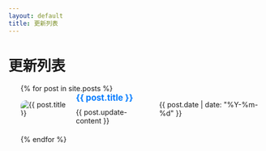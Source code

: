 ```yaml
---
layout: default
title: 更新列表
---
```


# 更新列表

<style>
  .log-icon img {
    margin-right: 10px; /* 图标与标题之间的间距 */
    vertical-align: middle; /* 垂直居中 */
    border-radius: 10px; /* 圆角  */    
  }

  /* 日志项样式 */
  .log-item {
    display: flex;
    align-items: center;
    justify-content: space-between;
    margin-bottom: 20px;
  }

  .log-item:hover {
    transform: translateY(-5px);
  }
  /* 日志标题样式 */
  .log-item h1 {
    margin: 0 0 10px 0;
    font-size: 1.2em;
  }

  .log-item h1 a {
    color: #007BFF;
    text-decoration: none;
  }

  .log-item h2 a:hover {
    text-decoration: underline;
  }
   .log-icon {
    margin-right: 10px;
  }
  .log-content {
    flex-grow: 1;
  }
 .date {
    margin-left: 20px;
  }
</style>

<ul class="log-list">
  {% for post in site.posts %}
    <li class="log-item">
      <div class="log-icon">
        <img src="{{ post.icon }}" alt="{{ post.title }}">
      </div>
      <div class="log-content">
        <h1><a href="{{ post.url | relative_url }}">{{ post.title }}</a></h1>
       {{ post.update-content }}
      </div>
      <span class="date">{{ post.date | date: "%Y-%m-%d" }}</span>
    </li>
  {% endfor %}
</ul>

